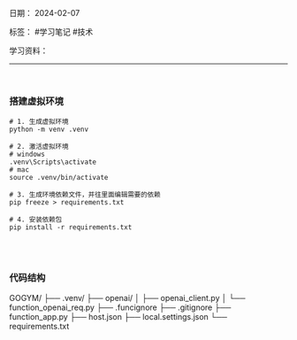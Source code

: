 日期： 2024-02-07

标签： #学习笔记 #技术

学习资料： 


---
<br>

### 搭建虚拟环境

```shell
# 1. 生成虚拟环境
python -m venv .venv

# 2. 激活虚拟环境
# windows
.venv\Scripts\activate
# mac
source .venv/bin/activate

# 3. 生成环境依赖文件，并往里面编辑需要的依赖
pip freeze > requirements.txt

# 4. 安装依赖包
pip install -r requirements.txt
```

<br><br>
### 代码结构
GOGYM/ 
├── .venv/ 
├── openai/ 
│ ├── openai_client.py 
│ └── function_openai_req.py
├── .funcignore 
├── .gitignore 
├── function_app.py 
├── host.json 
├── local.settings.json 
└── requirements.txt